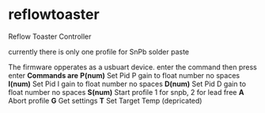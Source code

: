 # reflowtoaster
Reflow Toaster Controller

currently there is only one profile for SnPb solder paste

The firmware opperates as a usbuart device.
enter the command then press enter
**Commands are**
**P(num)**    Set Pid P gain to float number no spaces
**I(num)**    Set Pid I gain to float number no spaces
**D(num)**    Set Pid D gain to float number no spaces
**S(num)**     Start profile 1 for snpb, 2 for lead free
**A**     Abort profile
**G**     Get settings
**T**     Set Target Temp (depricated)

